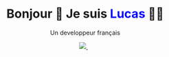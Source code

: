 <h1 align='center'>
  Bonjour 👋 Je suis <span style="color:blue">Lucas</span> 👨‍💻
</h1>

<p align='center'>
  Un developpeur français
</p>

<p align='center'>
  <a href="https://www.linkedin.com/in/lucas-langrand">
    <img src="https://img.shields.io/badge/linkedin-%230077B5.svg?&style=for-the-badge&logo=linkedin&logoColor=white" />
  </a>&nbsp;&nbsp;
</p>

  
